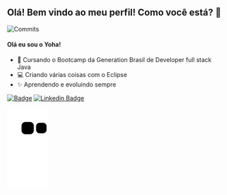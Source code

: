 ## Olá! Bem vindo ao meu perfil! Como você está? 👋
![Commits](https://github-readme-stats.vercel.app/api?username=Yehokhananlima)

#### Olá eu sou o Yoha!

- 🚀 Cursando o Bootcamp da Generation Brasil de Developer full stack Java
- 💻 Criando várias coisas com o Eclipse
- ✨ Aprendendo e evoluindo sempre

[![Badge](https://img.shields.io/badge/-Linkedin-blue?style=flat-square&labelColor=blue&logo=Linkedin&logoColor=white&link=https://www.linkedin.com/in/yehokhanan-lima-29228b189/)](https://www.linkedin.com/in/yehokhanan-lima-29228b189/) [![Linkedin Badge](https://img.shields.io/badge/-Instagram-violet?style=flat-square&labelColor=violet&logo=instagram&logoColor=white&link=https://instagram.com/yoha_nann)](https://instagram.com/yoha_nann/)

![Snake animation](https://github.com/rafaballerini/rafaballerini/blob/output/github-contribution-grid-snake.svg)
 
</div>
